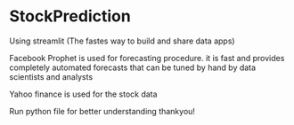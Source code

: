 # StockPrediction
Using streamlit (The fastes way to build and share data apps)

Facebook Prophet is used for forecasting procedure. it is fast and provides completely automated forecasts that can be tuned by hand by data scientists and analysts

Yahoo finance is used for the stock data 

Run python file for better understanding
thankyou!

